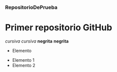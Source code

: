 ### RepositorioDePrueba
# Primer repositorio GitHub
*cursiva* _cursiva_
**negrita** __negrita__

* Elemento
+ Elemento 1
+ Elemento 2
